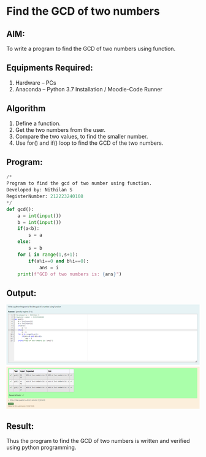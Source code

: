 # Find the GCD of two numbers

## AIM:
To write a program to find the GCD of two numbers using function.

## Equipments Required:
1. Hardware – PCs
2. Anaconda – Python 3.7 Installation / Moodle-Code Runner

## Algorithm
1. Define a function.
2. Get the two numbers from the user.
3. Compare the two values, to find the smaller number.
4. Use for() and if() loop to find the GCD of the two numbers.

## Program:
```python
/*
Program to find the gcd of two number using function.
Developed by: Nithilan S
RegisterNumber: 212223240108
*/
def gcd():
    a = int(input())
    b = int(input())
    if(a<b):
        s = a
    else:
        s = b
    for i in range(1,s+1):
        if(a%i==0 and b%i==0):
            ans = i
    print(f"GCD of two numbers is: {ans}")
```

## Output:
![Exp4](image.png)
## Result:
Thus the program to find the GCD of two numbers is written and verified using python programming.
